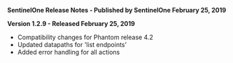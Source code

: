 **SentinelOne Release Notes - Published by SentinelOne February 25, 2019**


**Version 1.2.9 - Released February 25, 2019**

* Compatibility changes for Phantom release 4.2
* Updated datapaths for 'list endpoints'
* Added error handling for all actions
